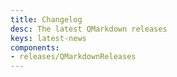 ```yaml
---
title: Changelog
desc: The latest QMarkdown releases
keys: latest-news
components:
- releases/QMarkdownReleases
---
```

<q-markdown-releases class="q-mt-sm"/>
